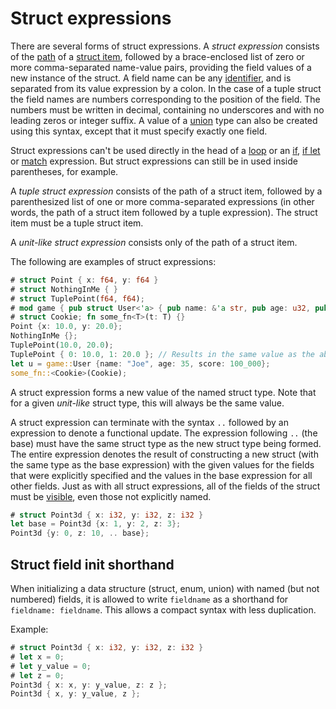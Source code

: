 # Struct expressions

There are several forms of struct expressions. A _struct expression_ consists
of the [path](paths.html) of a [struct item](items/structs.html), followed by a
brace-enclosed list of zero or more comma-separated name-value pairs, providing
the field values of a new instance of the struct. A field name can be any
[identifier](identifiers.html), and is separated from its value expression by a
colon. In the case of a tuple struct the field names are numbers corresponding
to the position of the field. The numbers must be written in decimal,
containing no underscores and with no leading zeros or integer suffix. A value
of a [union](items/unions.html) type can also be created using this syntax,
except that it must specify exactly one field.

Struct expressions can't be used directly in the head of a [loop] 
or an [if], [if let] or [match] expression. But struct expressions can still be
in used inside parentheses, for example.

[loop]: expressions/loop-expr.html
[if]: expressions/if-expr.html#if-expressions
[if let]: expressions/if-expr.html#if-let-expressions
[match]: expressions/match-expr.html

A _tuple struct expression_ consists of the path of a struct item, followed by
a parenthesized list of one or more comma-separated expressions (in other
words, the path of a struct item followed by a tuple expression). The struct
item must be a tuple struct item.

A _unit-like struct expression_ consists only of the path of a struct item.

The following are examples of struct expressions:

```rust
# struct Point { x: f64, y: f64 }
# struct NothingInMe { }
# struct TuplePoint(f64, f64);
# mod game { pub struct User<'a> { pub name: &'a str, pub age: u32, pub score: usize } }
# struct Cookie; fn some_fn<T>(t: T) {}
Point {x: 10.0, y: 20.0};
NothingInMe {};
TuplePoint(10.0, 20.0);
TuplePoint { 0: 10.0, 1: 20.0 }; // Results in the same value as the above line
let u = game::User {name: "Joe", age: 35, score: 100_000};
some_fn::<Cookie>(Cookie);
```

A struct expression forms a new value of the named struct type. Note that for a
given *unit-like* struct type, this will always be the same value.

A struct expression can terminate with the syntax `..` followed by an
expression to denote a functional update. The expression following `..` (the
base) must have the same struct type as the new struct type being formed. The
entire expression denotes the result of constructing a new struct (with the
same type as the base expression) with the given values for the fields that
were explicitly specified and the values in the base expression for all other
fields. Just as with all struct expressions, all of the fields of the struct
must be [visible](visibility-and-privacy.html), even those not explicitly
named.

```rust
# struct Point3d { x: i32, y: i32, z: i32 }
let base = Point3d {x: 1, y: 2, z: 3};
Point3d {y: 0, z: 10, .. base};
```

## Struct field init shorthand

When initializing a data structure (struct, enum, union) with named (but not
numbered) fields, it is allowed to write `fieldname` as a shorthand for
`fieldname: fieldname`. This allows a compact syntax with less duplication.

Example:

```rust
# struct Point3d { x: i32, y: i32, z: i32 }
# let x = 0;
# let y_value = 0;
# let z = 0;
Point3d { x: x, y: y_value, z: z };
Point3d { x, y: y_value, z };
```
